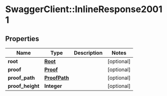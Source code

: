 # SwaggerClient::InlineResponse20011

## Properties
Name | Type | Description | Notes
------------ | ------------- | ------------- | -------------
**root** | [**Root**](Root.md) |  | [optional] 
**proof** | [**Proof**](Proof.md) |  | [optional] 
**proof_path** | [**ProofPath**](ProofPath.md) |  | [optional] 
**proof_height** | **Integer** |  | [optional] 


